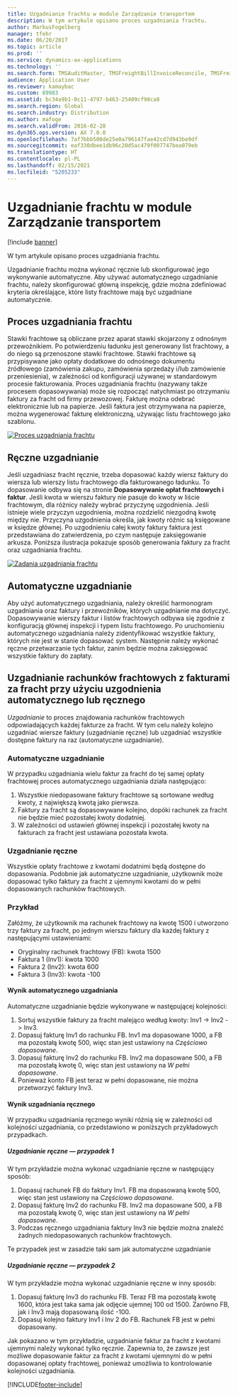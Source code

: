 ```yaml
---
title: Uzgadnianie frachtu w module Zarządzanie transportem
description: W tym artykule opisano proces uzgadniania frachtu.
author: MarkusFogelberg
manager: tfehr
ms.date: 06/20/2017
ms.topic: article
ms.prod: ''
ms.service: dynamics-ax-applications
ms.technology: ''
ms.search.form: TMSAuditMaster, TMSFreightBillInvoiceReconcile, TMSFreightBillSummary, TMSFreightBillType, TMSFreightMatchReason, TMSFBDetailReconcile, TMSInvoiceTable,TMSInvoiceLineReconcile,TMSReconcileInvoice, TMSFreightBillDetail, TMSFreightBillTypeAssignment, TMSRejectInvoiceLine, TMSMiscellaneousCharge
audience: Application User
ms.reviewer: kamaybac
ms.custom: 89983
ms.assetid: bc34a9b1-0c11-4797-b463-25409cf98ca8
ms.search.region: Global
ms.search.industry: Distribution
ms.author: mafoge
ms.search.validFrom: 2016-02-28
ms.dyn365.ops.version: AX 7.0.0
ms.openlocfilehash: 7af7bbb500de25e0a796147fae42cd7d943be9df
ms.sourcegitcommit: eaf330dbee1db96c20d5ac479f007747bea079eb
ms.translationtype: HT
ms.contentlocale: pl-PL
ms.lasthandoff: 02/15/2021
ms.locfileid: "5205233"
---
```

# <a name="reconcile-freight-in-transportation-management"></a>Uzgadnianie frachtu w module Zarządzanie transportem

[!include [banner](../includes/banner.md)]

W tym artykule opisano proces uzgadniania frachtu.

Uzgadnianie frachtu można wykonać ręcznie lub skonfigurować jego wykonywanie automatyczne. Aby używać automatycznego uzgadnianie frachtu, należy skonfigurować główną inspekcję, gdzie można zdefiniować kryteria określające, które listy frachtowe mają być uzgadniane automatycznie.

## <a name="the-freight-reconciliation-process"></a>Proces uzgadniania frachtu

Stawki frachtowe są obliczane przez aparat stawki skojarzony z odnośnym przewoźnikiem. Po potwierdzeniu ładunku jest generowany list frachtowy, a do niego są przenoszone stawki frachtowe. Stawki frachtowe są przypisywane jako opłaty dodatkowe do odnośnego dokumentu źródłowego (zamówienia zakupu, zamówienia sprzedaży i/lub zamówienie przeniesienia), w zależności od konfiguracji używanej w standardowym procesie fakturowania. Proces uzgadniania frachtu (nazywany także procesem dopasowywania) może się rozpocząć natychmiast po otrzymaniu faktury za fracht od firmy przewozowej. Fakturę można odebrać elektronicznie lub na papierze. Jeśli faktura jest otrzymywana na papierze, można wygenerować fakturę elektroniczną, używając listu frachtowego jako szablonu.

[![Proces uzgadniania frachtu](./media/freight-reconcilation-process.jpg)](./media/freight-reconcilation-process.jpg)

## <a name="manual-reconciliation"></a>Ręczne uzgadnianie

Jeśli uzgadniasz fracht ręcznie, trzeba dopasować każdy wiersz faktury do wiersza lub wierszy listu frachtowego dla fakturowanego ładunku. To dopasowanie odbywa się na stronie **Dopasowywanie opłat frachtowych i faktur**. Jeśli kwota w wierszu faktury nie pasuje do kwoty w liście frachtowym, dla różnicy należy wybrać przyczynę uzgodnienia. Jeśli istnieje wiele przyczyn uzgodnienia, można rozdzielić niezgodną kwotę między nie. Przyczyna uzgodnienia określa, jak kwoty różnic są księgowane w księdze głównej. Po uzgodnieniu całej kwoty faktury faktura jest przedstawiana do zatwierdzenia, po czym następuje zaksięgowanie arkusza. Poniższa ilustracja pokazuje sposób generowania faktury za fracht oraz uzgadniania frachtu.

[![Zadania uzgadniania frachtu](./media/processflowforfreightreconciliation.jpg)](./media/processflowforfreightreconciliation.jpg)

## <a name="automatic-reconciliation"></a>Automatyczne uzgadnianie

Aby użyć automatycznego uzgadniania, należy określić harmonogram uzgadniania oraz faktury i przewoźników, których uzgadnianie ma dotyczyć. Dopasowywanie wierszy faktur i listów frachtowych odbywa się zgodnie z konfiguracją głównej inspekcji i typem listu frachtowego. Po uruchomieniu automatycznego uzgadniania należy zidentyfikować wszystkie faktury, których nie jest w stanie dopasować system. Następnie należy wykonać ręczne przetwarzanie tych faktur, zanim będzie można zaksięgować wszystkie faktury do zapłaty.

## <a name="match-freight-bills-with-freight-invoices-using-automatic-or-manual-reconciliation"></a>Uzgadnianie rachunków frachtowych z fakturami za fracht przy użyciu uzgodnienia automatycznego lub ręcznego

*Uzgadnianie* to proces znajdowania rachunków frachtowych odpowiadających każdej fakturze za fracht. W tym celu należy kolejno uzgadniać wiersze faktury (uzgadnianie ręczne) lub uzgadniać wszystkie dostępne faktury na raz (automatyczne uzgadnianie).

### <a name="auto-matching"></a>Automatyczne uzgadnianie

W przypadku uzgadniania wielu faktur za fracht do tej samej opłaty frachtowej proces automatycznego uzgadniania działa następująco:

1. Wszystkie niedopasowane faktury frachtowe są sortowane według kwoty, z największą kwotą jako pierwsza.
1. Faktury za fracht są dopasowywane kolejno, dopóki rachunek za fracht nie będzie mieć pozostałej kwoty dodatniej.
1. W zależności od ustawień głównej inspekcji i pozostałej kwoty na fakturach za fracht jest ustawiana pozostała kwota.

### <a name="manual-matching"></a>Uzgadnianie ręczne

Wszystkie opłaty frachtowe z kwotami dodatnimi będą dostępne do dopasowania. Podobnie jak automatyczne uzgadnianie, użytkownik może dopasować tylko faktury za fracht z ujemnymi kwotami do w pełni dopasowanych rachunków frachtowych.

### <a name="example"></a>Przykład

Załóżmy, że użytkownik ma rachunek frachtowy na kwotę 1500 i utworzono trzy faktury za fracht, po jednym wierszu faktury dla każdej faktury z następującymi ustawieniami:

- Oryginalny rachunek frachtowy (FB): kwota 1500
- Faktura 1 (Inv1): kwota 1000
- Faktura 2 (Inv2): kwota 600
- Faktura 3 (Inv3): kwota -100

#### <a name="automatic-matching-result"></a>Wynik automatycznego uzgadniania

Automatyczne uzgadnianie będzie wykonywane w następującej kolejności:

1. Sortuj wszystkie faktury za fracht malejąco według kwoty: Inv1 -> Inv2 -> Inv3.
1. Dopasuj fakturę Inv1 do rachunku FB. Inv1 ma dopasowane 1000, a FB ma pozostałą kwotę 500, więc stan jest ustawiony na *Częściowo dopasowane*.
1. Dopasuj fakturę Inv2 do rachunku FB. Inv2 ma dopasowane 500, a FB ma pozostałą kwotę 0, więc stan jest ustawiony na *W pełni dopasowane*.
1. Ponieważ konto FB jest teraz w pełni dopasowane, nie można przetworzyć faktury Inv3.

#### <a name="manual-matching-result"></a>Wynik uzgadniania ręcznego

W przypadku uzgadniania ręcznego wyniki różnią się w zależności od kolejności uzgadniania, co przedstawiono w poniższych przykładowych przypadkach.

##### <a name="manual-matching-case-1"></a>Uzgadnianie ręczne — przypadek 1

W tym przykładzie można wykonać uzgadnianie ręczne w następujący sposób:

1. Dopasuj rachunek FB do faktury Inv1. FB ma dopasowaną kwotę 500, więc stan jest ustawiony na *Częściowo dopasowane*.
1. Dopasuj fakturę Inv2 do rachunku FB. Inv2 ma dopasowane 500, a FB ma pozostałą kwotę 0, więc stan jest ustawiony na *W pełni dopasowane*.
1. Podczas ręcznego uzgadniania faktury Inv3 nie będzie można znaleźć żadnych niedopasowanych rachunków frachtowych.

Te przypadek jest w zasadzie taki sam jak automatyczne uzgadnianie

##### <a name="manual-matching-case-2"></a>Uzgadnianie ręczne — przypadek 2

W tym przykładzie można wykonać uzgadnianie ręczne w inny sposób:

1. Dopasuj fakturę Inv3 do rachunku FB. Teraz FB ma pozostałą kwotę 1600, która jest taka sama jak odjęcie ujemnej 100 od 1500. Zarówno FB, jak i Inv3 mają dopasowaną ilość -100.
1. Dopasuj kolejno faktury Inv1 i Inv 2 do FB. Rachunek FB jest w pełni dopasowany.

Jak pokazano w tym przykładzie, uzgadnianie faktur za fracht z kwotami ujemnymi należy wykonać tylko ręcznie. Zapewnia to, że zawsze jest możliwe dopasowanie faktur za fracht z kwotami ujemnymi do w pełni dopasowanej opłaty frachtowej, ponieważ umożliwia to kontrolowanie kolejności uzgadniania.


[!INCLUDE[footer-include](../../includes/footer-banner.md)]